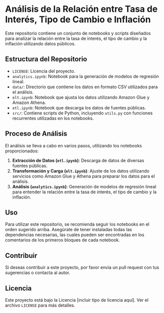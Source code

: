 # Análisis de la Relación entre Tasa de Interés, Tipo de Cambio e Inflación

Este repositorio contiene un conjunto de notebooks y scripts diseñados para analizar la relación entre la tasa de interés, el tipo de cambio y la inflación utilizando datos públicos.

## Estructura del Repositorio

- `LICENSE`: Licencia del proyecto.
- `analytics.ipynb`: Notebook para la generación de modelos de regresión lineal.
- `data/`: Directorio que contiene los datos en formato CSV utilizados para el análisis.
- `elt.ipynb`: Notebook que ajusta los datos utilizando Amazon Glue y Amazon Athena.
- `etl.ipynb`: Notebook que descarga los datos de fuentes públicas.
- `src/`: Contiene scripts de Python, incluyendo `utils.py` con funciones recurrentes utilizadas en los notebooks.

## Proceso de Análisis

El análisis se lleva a cabo en varios pasos, utilizando los notebooks proporcionados:

1. **Extracción de Datos (`etl.ipynb`)**: Descarga de datos de diversas fuentes públicas.
2. **Transformación y Carga (`elt.ipynb`)**: Ajuste de los datos utilizando servicios como Amazon Glue y Athena para preparar los datos para el análisis.
3. **Análisis (`analytics.ipynb`)**: Generación de modelos de regresión lineal para entender la relación entre la tasa de interés, el tipo de cambio y la inflación.

## Uso

Para utilizar este repositorio, se recomienda seguir los notebooks en el orden sugerido arriba. Asegúrate de tener instaladas todas las dependencias necesarias, las cuales pueden ser encontradas en los comentarios de los primeros bloques de cada notebook.

## Contribuir

Si deseas contribuir a este proyecto, por favor envía un pull request con tus sugerencias o contacta al autor.

## Licencia

Este proyecto está bajo la Licencia [incluir tipo de licencia aquí]. Ver el archivo `LICENSE` para más detalles.
